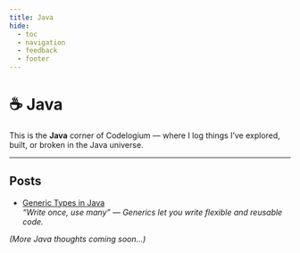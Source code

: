 ```yaml
---
title: Java
hide:
  - toc
  - navigation
  - feedback
  - footer
---
```


# ☕ Java

This is the **Java** corner of Codelogium — where I log things I’ve explored, built, or broken in the Java universe.

---

## Posts

- [Generic Types in Java](../blog/post/java/generic-types.md)  
  _“Write once, use many” — Generics let you write flexible and reusable code._

*(More Java thoughts coming soon...)*
